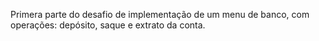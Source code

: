 Primera parte do desafio de implementação de um menu de banco, com operações: depósito, saque e extrato da conta.

